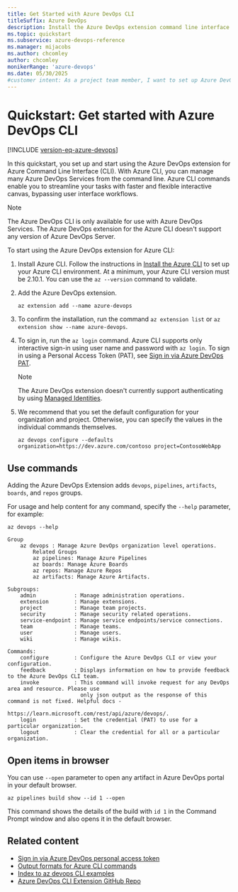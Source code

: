```yaml
---
title: Get Started with Azure DevOps CLI
titleSuffix: Azure DevOps 
description: Install the Azure DevOps extension command line interface. Learn how to sign on, configure defaults, access help, and open Azure DevOps services in a browser.
ms.topic: quickstart
ms.subservice: azure-devops-reference
ms.manager: mijacobs 
ms.author: chcomley  
author: chcomley
monikerRange: 'azure-devops'
ms.date: 05/30/2025
#customer intent: As a project team member, I want to set up Azure DevOps CLI and understand how to access pipelines, boards, repos, and artifacts. 
---
```


# Quickstart: Get started with Azure DevOps CLI

[!INCLUDE [version-eq-azure-devops](../includes/version-eq-azure-devops.md)]

In this quickstart, you set up and start using the Azure DevOps extension for Azure Command Line Interface (CLI). With Azure CLI, you can manage many Azure DevOps Services from the command line. Azure CLI commands enable you to streamline your tasks with faster and flexible interactive canvas, bypassing user interface workflows.

> [!NOTE]  
> The Azure DevOps CLI is only available for use with Azure DevOps Services. The Azure DevOps extension for the Azure CLI doesn't support any version of Azure DevOps Server.

To start using the Azure DevOps extension for Azure CLI:

1. Install Azure CLI. Follow the instructions in [Install the Azure CLI](/cli/azure/install-azure-cli) to set up your Azure CLI environment. At a minimum, your Azure CLI version must be 2.10.1. You can use the `az --version` command to validate.

1. Add the Azure DevOps extension.

   ```azurecli
   az extension add --name azure-devops
   ```

1. To confirm the installation, run the command `az extension list` or `az extension show --name azure-devops`.

1. To sign in, run the `az login` command. Azure CLI supports only interactive sign-in using user name and password with `az login`. To sign in using a Personal Access Token (PAT), see [Sign in via Azure DevOps PAT](log-in-via-pat.md).

   > [!NOTE]  
   > The Azure DevOps extension doesn't currently support authenticating by using [Managed Identities](../integrate/get-started/authentication/service-principal-managed-identity.md).

1. We recommend that you set the default configuration for your organization and project. Otherwise, you can specify the values in the individual commands themselves.  

   ```azurecli
   az devops configure --defaults organization=https://dev.azure.com/contoso project=ContosoWebApp
   ```

## Use commands

Adding the Azure DevOps Extension adds `devops`, `pipelines`, `artifacts`, `boards`, and `repos` groups.

For usage and help content for any command, specify the `--help` parameter, for example:

```azurecli
az devops --help
```

```output
Group
    az devops : Manage Azure DevOps organization level operations.
        Related Groups
        az pipelines: Manage Azure Pipelines
        az boards: Manage Azure Boards
        az repos: Manage Azure Repos
        az artifacts: Manage Azure Artifacts.
   
Subgroups:
    admin            : Manage administration operations.
    extension        : Manage extensions.
    project          : Manage team projects.
    security         : Manage security related operations.
    service-endpoint : Manage service endpoints/service connections.
    team             : Manage teams.
    user             : Manage users.
    wiki             : Manage wikis.

Commands:
    configure        : Configure the Azure DevOps CLI or view your configuration.
    feedback         : Displays information on how to provide feedback to the Azure DevOps CLI team.
    invoke           : This command will invoke request for any DevOps area and resource. Please use
                       only json output as the response of this command is not fixed. Helpful docs -
                       https://learn.microsoft.com/rest/api/azure/devops/.
    login            : Set the credential (PAT) to use for a particular organization.
    logout           : Clear the credential for all or a particular organization.
```

## Open items in browser

You can use `--open` parameter to open any artifact in Azure DevOps portal in your default browser.

```azurecli
az pipelines build show --id 1 --open
```

This command shows the details of the build with `id 1` in the Command Prompt window and also opens it in the default browser.

## Related content

- [Sign in via Azure DevOps personal access token](log-in-via-pat.md)
- [Output formats for Azure CLI commands](/cli/azure/format-output-azure-cli)
- [Index to az devops CLI examples](quick-reference.md)
- [Azure DevOps CLI Extension GitHub Repo](https://github.com/Azure/azure-devops-cli-extension)
